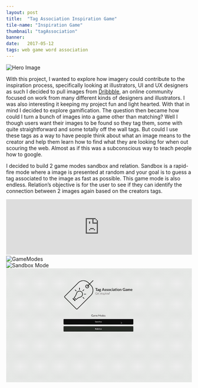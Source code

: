 ```yaml
---
layout: post
title:  "Tag Association Inspiration Game"
tile-name: "Inspiration Game"
thumbnail: "tagAssociation"
banner:
date:   2017-05-12
tags: web game word association
---
```


<div class="image-container"><img src="../img/tagAssociation/hero.png" alt="Hero Image"/></div>

With this project, I wanted to explore how imagery could contribute to the inspiration process, specifically looking at illustrators, UI and UX designers as such I decided to pull images from <a href="https://dribbble.com/rehanbutt">Dribbble</a>, an online community focused on work from many different kinds of designers and illustrators. I was also interesting it keeping my project fun and light hearted. With that in mind I decided to explore gamification. The question then became how could I turn a bunch of images into a game other than matching? Well I though users want their images to be found so they tag them, some with quite straightforward and some totally off the wall tags. But could I use these tags as a way to have people think about what an image means to the creator and help them learn how to find what they are looking for when out scouring the web. Almost as if this was a subconscious way to teach people how to google.

I decided to build 2 game modes sandbox and relation. Sandbox is a rapid-fire mode where a image is presented at random and your goal is to guess a tag associated to the image as fast as possible. This game mode is also endless. Relation’s objective is for the user to see if they can identify the connection between 2 images again based on the creators tags.

<iframe width="100%" src="https://www.youtube.com/embed/aIOqotPks-8" frameborder="0" allowfullscreen></iframe>

<div class="image-container"><img src="../img/tagAssociation/gameModes.png" alt="GameModes"/></div>
<div class="image-container"><img src="../img/tagAssociation/sandboxMode.png" alt="Sandbox Mode"/></div>
<div class="image-container"><img src="../img/tagAssociation/sandboxAnimated.gif" alt="Sandbox Mode Animation" class="image-center"/></div>
